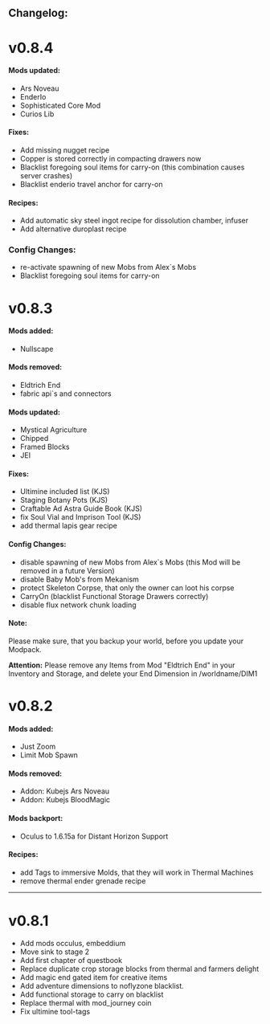 ## Changelog:

# v0.8.4

#### Mods updated:
- Ars Noveau
- EnderIo
- Sophisticated Core Mod
- Curios Lib

#### Fixes:
- Add missing nugget recipe
- Copper is stored correctly in compacting drawers now
- Blacklist foregoing soul items for carry-on (this combination causes server crashes)
- Blacklist enderio travel anchor for carry-on

#### Recipes:
- Add automatic sky steel ingot recipe for dissolution chamber, infuser
- Add alternative duroplast recipe

### Config Changes:
- re-activate spawning of new Mobs from Alex`s Mobs
- Blacklist foregoing soul items for carry-on


# v0.8.3

#### Mods added:
 - Nullscape

#### Mods removed:
 - Eldtrich End
 - fabric api`s and connectors

#### Mods updated:
 - Mystical Agriculture
 - Chipped
 - Framed Blocks
 - JEI

#### Fixes:
 - Ultimine included list (KJS)
 - Staging Botany Pots (KJS)
 - Craftable Ad Astra Guide Book (KJS)
 - fix Soul Vial and Imprison Tool (KJS)
 - add thermal lapis gear recipe

#### Config Changes:
 - disable spawning of new Mobs from Alex`s Mobs (this Mod will be removed in a future Version)
 - disable Baby Mob's from Mekanism
 - protect Skeleton Corpse, that only the owner can loot his corpse
 - CarryOn (blacklist Functional Storage Drawers correctly)
 - disable flux network chunk loading

#### Note:
 Please make sure, that you backup your world, before you update your Modpack.

 **Attention:** Please remove any Items from Mod "Eldtrich End" in your Inventory and Storage, and delete your End Dimension in /worldname/DIM1



# v0.8.2

#### Mods added:

- Just Zoom
- Limit Mob Spawn

#### Mods removed:

- Addon: Kubejs Ars Noveau
- Addon: Kubejs BloodMagic

#### Mods backport:

- Oculus to 1.6.15a for Distant Horizon Support

#### Recipes:
- add Tags to immersive Molds, that they will work in Thermal Machines
- remove thermal ender grenade recipe

---
# v0.8.1

- Add mods occulus, embeddium
- Move sink to stage 2
- Add first chapter of questbook
- Replace duplicate crop storage blocks from thermal and farmers delight
- Add magic end gated item for creative items
- Add adventure dimensions to noflyzone blacklist.
- Add functional storage to carry on blacklist
- Replace thermal with mod_journey coin
- Fix ultimine tool-tags